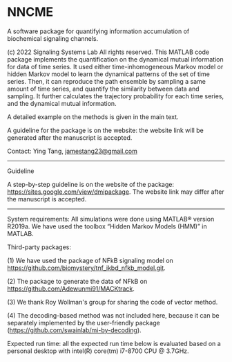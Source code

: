 # NNCME
A software package for quantifying information accumulation of biochemical signaling channels.

(c) 2022 Signaling Systems Lab 
All rights reserved. 
This MATLAB code package implements the quantification on the dynamical mutual information for data of time series. It used either time-inhomogeneous Markov model or hidden Markov model to learn the dynamical patterns of the set of time series. Then, it can reproduce the path ensemble by sampling a same amount of time series, and quantify the similarity between data and sampling. It further calculates the trajectory probability for each time series, and the dynamical mutual information. 

A detailed example on the methods is given in the main text. 

A guideline for the package is on the website: the website link will be generated after the manuscript is accepted. 

Contact: Ying Tang, jamestang23@gmail.com

--------------------------------------------------------------------------------------------------------------------------------------------

Guideline

A step-by-step guideline is on the website of the package: https://sites.google.com/view/dmipackage. The website link may differ after the manuscript is accepted.

--------------------------------------------------------------------------------------------------------------------------------------------

System requirements: 
All simulations were done using MATLAB® version R2019a.
We have used the toolbox “Hidden Markov Models (HMM)” in MATLAB.

Third-party packages: 

 (1) We have used the package of NFkB signaling model on https://github.com/biomystery/tnf_ikbd_nfkb_model.git.
 
 (2) The package to generate the data of NFkB on https://github.com/Adewunmi91/MACKtrack.
 
 (3) We thank Roy Wollman's group for sharing the code of vector method.
 
 (4) The decoding-based method was not included here, because it can be separately implemented by the user-friendly package (https://github.com/swainlab/mi-by-decoding).

Expected run time: all the expected run time below is evaluated based on a personal desktop with intel(R) core(tm) i7-8700 CPU @ 3.7GHz.
